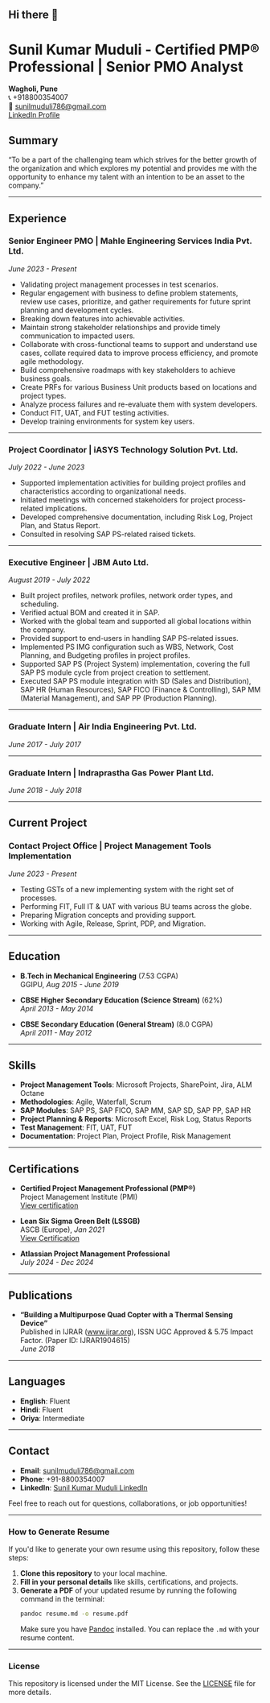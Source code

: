 ## Hi there 👋
# Sunil Kumar Muduli - Certified PMP® Professional | Senior PMO Analyst

**Wagholi, Pune**  
📞 +918800354007  
📧 sunilmuduli786@gmail.com  
[LinkedIn Profile](https://www.linkedin.com/in/sunil-kumar-muduli)

## Summary

“To be a part of the challenging team which strives for the better growth of the organization and which explores my potential and provides me with the opportunity to enhance my talent with an intention to be an asset to the company.”

---

## Experience

### **Senior Engineer PMO | Mahle Engineering Services India Pvt. Ltd.**  
*June 2023 - Present*  
- Validating project management processes in test scenarios.
- Regular engagement with business to define problem statements, review use cases, prioritize, and gather requirements for future sprint planning and development cycles.
- Breaking down features into achievable activities.
- Maintain strong stakeholder relationships and provide timely communication to impacted users.
- Collaborate with cross-functional teams to support and understand use cases, collate required data to improve process efficiency, and promote agile methodology.
- Build comprehensive roadmaps with key stakeholders to achieve business goals.
- Create PRFs for various Business Unit products based on locations and project types.
- Analyze process failures and re-evaluate them with system developers.
- Conduct FIT, UAT, and FUT testing activities.
- Develop training environments for system key users.

---

### **Project Coordinator | iASYS Technology Solution Pvt. Ltd.**  
*July 2022 - June 2023*  
- Supported implementation activities for building project profiles and characteristics according to organizational needs.
- Initiated meetings with concerned stakeholders for project process-related implications.
- Developed comprehensive documentation, including Risk Log, Project Plan, and Status Report.
- Consulted in resolving SAP PS-related raised tickets.

---

### **Executive Engineer | JBM Auto Ltd.**  
*August 2019 - July 2022*  
- Built project profiles, network profiles, network order types, and scheduling.
- Verified actual BOM and created it in SAP.
- Worked with the global team and supported all global locations within the company.
- Provided support to end-users in handling SAP PS-related issues.
- Implemented PS IMG configuration such as WBS, Network, Cost Planning, and Budgeting profiles in project profiles.
- Supported SAP PS (Project System) implementation, covering the full SAP PS module cycle from project creation to settlement.
- Executed SAP PS module integration with SD (Sales and Distribution), SAP HR (Human Resources), SAP FICO (Finance & Controlling), SAP MM (Material Management), and SAP PP (Production Planning).

---

### **Graduate Intern | Air India Engineering Pvt. Ltd.**  
*June 2017 - July 2017*

---

### **Graduate Intern | Indraprastha Gas Power Plant Ltd.**  
*June 2018 - July 2018*

---

## Current Project

### **Contact Project Office | Project Management Tools Implementation**  
*June 2023 - Present*  
- Testing GSTs of a new implementing system with the right set of processes.
- Performing FIT, Full IT & UAT with various BU teams across the globe.
- Preparing Migration concepts and providing support.
- Working with Agile, Release, Sprint, PDP, and Migration.

---

## Education

- **B.Tech in Mechanical Engineering** (7.53 CGPA)  
  GGIPU, *Aug 2015 - June 2019*
  
- **CBSE Higher Secondary Education (Science Stream)** (62%)  
  *April 2013 - May 2014*

- **CBSE Secondary Education (General Stream)** (8.0 CGPA)  
  *April 2011 - May 2012*

---

## Skills

- **Project Management Tools**: Microsoft Projects, SharePoint, Jira, ALM Octane
- **Methodologies**: Agile, Waterfall, Scrum
- **SAP Modules**: SAP PS, SAP FICO, SAP MM, SAP SD, SAP PP, SAP HR
- **Project Planning & Reports**: Microsoft Excel, Risk Log, Status Reports
- **Test Management**: FIT, UAT, FUT
- **Documentation**: Project Plan, Project Profile, Risk Management

---

## Certifications

- **Certified Project Management Professional (PMP®)**  
  Project Management Institute (PMI)  
  [View certification](https://www.credly.com/badges/d1339c81-9005-481f-a8bf-b0b390ed0a08/linked_in_profile)

- **Lean Six Sigma Green Belt (LSSGB)**  
  ASCB (Europe), *Jan 2021*  
  [View Certification](https://www.ascb.com/)

- **Atlassian Project Management Professional**  
  *July 2024 - Dec 2024*

---

## Publications

- **“Building a Multipurpose Quad Copter with a Thermal Sensing Device”**  
  Published in IJRAR (www.ijrar.org), ISSN UGC Approved & 5.75 Impact Factor. (Paper ID: IJRAR1904615)  
  *June 2018*

---

## Languages

- **English**: Fluent  
- **Hindi**: Fluent  
- **Oriya**: Intermediate

---

## Contact

- **Email**: [sunilmuduli786@gmail.com](mailto:sunilmuduli786@gmail.com)
- **Phone**: +91-8800354007
- **LinkedIn**: [Sunil Kumar Muduli LinkedIn](https://www.linkedin.com/in/sunil-kumar-muduli)

Feel free to reach out for questions, collaborations, or job opportunities!

---

### How to Generate Resume

If you'd like to generate your own resume using this repository, follow these steps:

1. **Clone this repository** to your local machine.
2. **Fill in your personal details** like skills, certifications, and projects.
3. **Generate a PDF** of your updated resume by running the following command in the terminal:
    ```bash
    pandoc resume.md -o resume.pdf
    ```
    Make sure you have [Pandoc](https://pandoc.org/) installed. You can replace the `.md` with your resume content.

---

### License

This repository is licensed under the MIT License. See the [LICENSE](LICENSE) file for more details.


<!--
**kumarsunilmuduli786/kumarsunilmuduli786** is a ✨ _special_ ✨ repository because its `README.md` (this file) appears on your GitHub profile.

Here are some ideas to get you started:

- 🔭 I’m currently working on ...
- 🌱 I’m currently learning ...
- 👯 I’m looking to collaborate on ...
- 🤔 I’m looking for help with ...
- 💬 Ask me about ...
- 📫 How to reach me: ...
- 😄 Pronouns: ...
- ⚡ Fun fact: ...
-->
